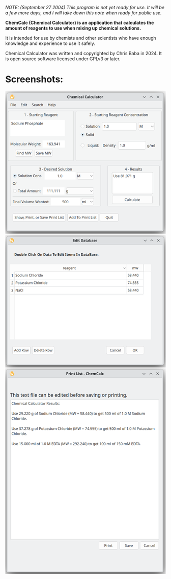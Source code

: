 *NOTE: (September 27 2004) This program is not yet ready for use.
It will be a few more days, and I will take down this note when ready for public use.*

**ChemCalc (Chemical Calculator) is an application that calculates the amount of reagents to
use when mixing up chemical solutions.**

It is intended for use by chemists and other scientists who have enough knowledge and experience to use it safely.

Chemical Calculator  was written and copyrighted by Chris Baba in 2024.
It is open source software licensed under GPLv3 or later.

# Screenshots:
![ChemCalc main window](ChemCalc-Main-Screen.png)
![ChemCalc Database](ChemCalc-Edit-Database.png)
![ChemCalc Printout](ChemCalc-Results-Printout.png)
